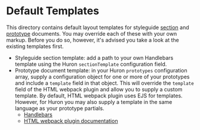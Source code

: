 # Default Templates

This directory contains default layout templates for styleguide [section][section] and [prototype][prototype_template] documents. You may override each of these with your own markup. Before you do so, however, it's advised you take a look at the existing templates first.

* Styleguide section template: add a path to your own Handlebars template using the Huron `sectionTemplate` configuration field.
* Prototype document template: in your Huron `prototypes` configuration array, supply a configuration object for one or more of your prototypes and include a `template` field in that object. This will override the `template` field of the HTML webpack plugin and allow you to supply a custom template. By default, HTML webpack plugin uses EJS for templates. However, for Huron you may also supply a template in the same language as your prototype partials.
  * [Handlebars][Handlebars]
  * [HTML webpack plugin documentation][html_webpack_plugin]

<!-- External links -->
[Handlebars]: http://handlebarsjs.com/
[html_webpack_plugin]: https://github.com/ampedandwired/html-webpack-plugin

<!-- Docs -->
[section]: section.hbs
[prototype_template]: prototypeTemplate.hbs
